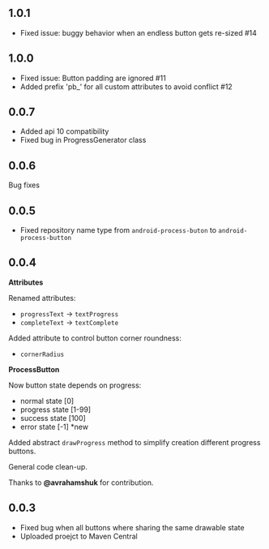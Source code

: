 ## 1.0.1
* Fixed issue: buggy behavior when an endless button gets re-sized #14

## 1.0.0
* Fixed issue: Button padding are ignored #11
* Added prefix 'pb_' for all custom attributes to avoid conflict #12

## 0.0.7
* Added api 10 compatibility
* Fixed bug in ProgressGenerator class

## 0.0.6
Bug fixes

## 0.0.5
* Fixed repository name type from `android-process-buton` to `android-process-button`

## 0.0.4
**Attributes**

Renamed attributes:

 * `progressText` -> `textProgress`
 * `completeText` -> `textComplete`

Added attribute to control button corner roundness:

* `cornerRadius`


**ProcessButton**

Now button state depends on progress:

* normal state [0]
* progress state [1-99]
* success state [100]
* error state [-1] *new

Added abstract `drawProgress` method to simplify creation different progress buttons.

General code clean-up.

Thanks to **@avrahamshuk** for contribution.

## 0.0.3

* Fixed bug when all buttons where sharing the same drawable state
* Uploaded proejct to Maven Central
